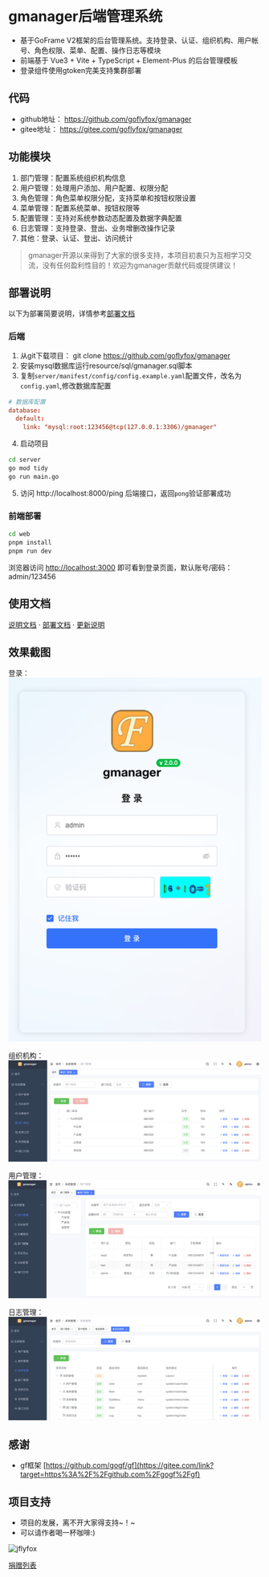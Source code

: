 # gmanager后端管理系统

- 基于GoFrame V2框架的后台管理系统。支持登录、认证、组织机构、用户帐号、角色权限、菜单、配置、操作日志等模块
- 前端基于 Vue3 + Vite + TypeScript + Element-Plus 的后台管理模板
- 登录组件使用gtoken完美支持集群部署

## 代码
* github地址： https://github.com/goflyfox/gmanager
* gitee地址： https://gitee.com/goflyfox/gmanager

## 功能模块

1. 部门管理：配置系统组织机构信息
2. 用户管理：处理用户添加、用户配置、权限分配
3. 角色管理：角色菜单权限分配，支持菜单和按钮权限设置
4. 菜单管理：配置系统菜单、按钮权限等
5. 配置管理：支持对系统参数动态配置及数据字典配置
6. 日志管理：支持登录、登出、业务增删改操作记录
7. 其他：登录、认证、登出、访问统计

> gmanager开源以来得到了大家的很多支持，本项目初衷只为互相学习交流，没有任何盈利性目的！欢迎为gmanager贡献代码或提供建议！

## 部署说明

以下为部署简要说明，详情参考[部署文档](docs/installation.md) 

### 后端

1. 从git下载项目： git clone https://github.com/goflyfox/gmanager
2. 安装mysql数据库运行resource/sql/gmanager.sql脚本
3. 复制`server/manifest/config/config.example.yaml`配置文件，改名为`config.yaml`,修改数据库配置

```toml
# 数据库配置
database:
  default:
    link: "mysql:root:123456@tcp(127.0.0.1:3306)/gmanager"
```

4. 启动项目

```bash
cd server
go mod tidy
go run main.go
```

5. 访问 http://localhost:8000/ping 后端接口，返回`pong`验证部署成功

### 前端部署


```bash
cd web
pnpm install
pnpm run dev
```

浏览器访问 [http://localhost:3000](http://localhost:3000) 即可看到登录页面，默认账号/密码：admin/123456

## 使用文档

[说明文档](docs/README.md) · [部署文档](docs/installation.md) · [更新说明](docs/ChangeLog.md)

## 效果截图
登录：
![image](docs/images/pic_login.png)

组织机构：
![image](docs/images/pic_dept.png)

用户管理：
![image](docs/images/pic_user.png)

日志管理：
![image](docs/images/pic_log.png)

##  感谢

- gf框架 [https://github.com/gogf/gf](https://gitee.com/link?target=https%3A%2F%2Fgithub.com%2Fgogf%2Fgf)

## 项目支持

- 项目的发展，离不开大家得支持~！~
- 可以请作者喝一杯咖啡:)

![jflyfox](https://raw.githubusercontent.com/jflyfox/jfinal_cms/master/doc/pay01.jpg "Open source support")

[捐赠列表](docs/Donate.md)
